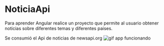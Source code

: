 # NoticiaApi

Para aprender Angular realice un proyecto que permite al usuario obtener noticias sobre diferentes temas y diferentes paises. 

Se consumió el Api de noticias de newsapi.org
![gif app funcionando](noticias-api.gif)

